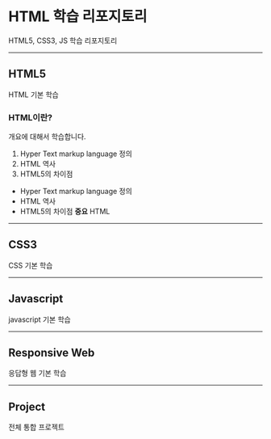 # HTML 학습 리포지토리
HTML5, CSS3, JS 학습 리포지토리


--------------------------

## HTML5 
HTML 기본 학습

### HTML이란?
개요에 대해서 학습합니다.
1. Hyper Text markup language 정의
2. HTML 역사
3. HTML5의 차이점

- Hyper Text markup language 정의
- HTML 역사
- HTML5의 차이점
**중요**
HTML 

---------------------------


## CSS3
CSS 기본 학습

---------------------------

## Javascript
javascript 기본 학습

---------------------------

## Responsive Web
응답형 웹 기본 학습

---------------------------

## Project
전체 통합 프로젝트

